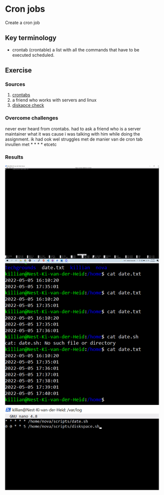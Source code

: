 # Cron jobs 
Create a cron job

## Key terminology
 - crontab (crontable) a list with all the commands that have to be executed scheduled.
 


## Exercise
### Sources
1. [crontabs](https://www.freecodecamp.org/news/cron-jobs-in-linux/)
2. a friend who works with servers and linux
3. [diskapce check](http://blog.imm.cnr.it/content/linux-check-disk-space-command-view-system-disk-usage-df-and-du)



### Overcome challenges
never ever heard from crontabs. had to ask a friend who is a server maintainer what it was cause i was talking with him while doing the assignment.
ik had ook wel struggles met de manier van de cron tab invullen met * * * * etcetc


### Results
![SS](../../00_includes/LNX-08/crontab.png)
![SS](../../00_includes/LNX-08/datepm.png)
![SS](../../00_includes/LNX-08/diskspace.png)
